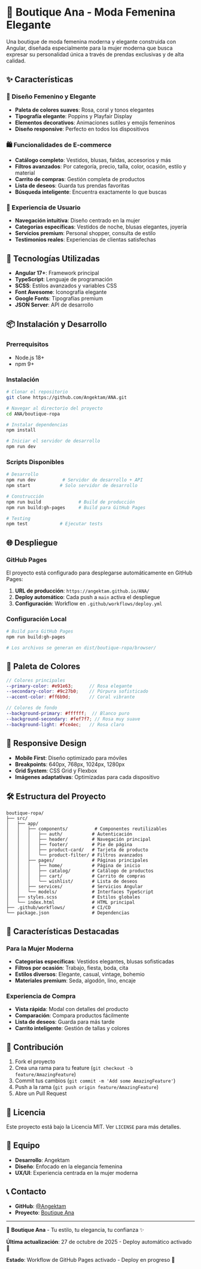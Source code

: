 # 💖 Boutique Ana - Moda Femenina Elegante

Una boutique de moda femenina moderna y elegante construida con Angular, diseñada especialmente para la mujer moderna que busca expresar su personalidad única a través de prendas exclusivas y de alta calidad.

## ✨ Características

### 🎨 Diseño Femenino y Elegante
- **Paleta de colores suaves**: Rosa, coral y tonos elegantes
- **Tipografía elegante**: Poppins y Playfair Display
- **Elementos decorativos**: Animaciones sutiles y emojis femeninos
- **Diseño responsive**: Perfecto en todos los dispositivos

### 🛍️ Funcionalidades de E-commerce
- **Catálogo completo**: Vestidos, blusas, faldas, accesorios y más
- **Filtros avanzados**: Por categoría, precio, talla, color, ocasión, estilo y material
- **Carrito de compras**: Gestión completa de productos
- **Lista de deseos**: Guarda tus prendas favoritas
- **Búsqueda inteligente**: Encuentra exactamente lo que buscas

### 🎯 Experiencia de Usuario
- **Navegación intuitiva**: Diseño centrado en la mujer
- **Categorías específicas**: Vestidos de noche, blusas elegantes, joyería
- **Servicios premium**: Personal shopper, consulta de estilo
- **Testimonios reales**: Experiencias de clientas satisfechas

## 🚀 Tecnologías Utilizadas

- **Angular 17+**: Framework principal
- **TypeScript**: Lenguaje de programación
- **SCSS**: Estilos avanzados y variables CSS
- **Font Awesome**: Iconografía elegante
- **Google Fonts**: Tipografías premium
- **JSON Server**: API de desarrollo

## 📦 Instalación y Desarrollo

### Prerrequisitos
- Node.js 18+
- npm 9+

### Instalación
```bash
# Clonar el repositorio
git clone https://github.com/Angektam/ANA.git

# Navegar al directorio del proyecto
cd ANA/boutique-ropa

# Instalar dependencias
npm install

# Iniciar el servidor de desarrollo
npm run dev
```

### Scripts Disponibles
```bash
# Desarrollo
npm run dev          # Servidor de desarrollo + API
npm start           # Solo servidor de desarrollo

# Construcción
npm run build              # Build de producción
npm run build:gh-pages     # Build para GitHub Pages

# Testing
npm test            # Ejecutar tests
```

## 🌐 Despliegue

### GitHub Pages
El proyecto está configurado para desplegarse automáticamente en GitHub Pages:

1. **URL de producción**: `https://angektam.github.io/ANA/`
2. **Deploy automático**: Cada push a `main` activa el despliegue
3. **Configuración**: Workflow en `.github/workflows/deploy.yml`

### Configuración Local
```bash
# Build para GitHub Pages
npm run build:gh-pages

# Los archivos se generan en dist/boutique-ropa/browser/
```

## 🎨 Paleta de Colores

```scss
// Colores principales
--primary-color: #e91e63;      // Rosa elegante
--secondary-color: #9c27b0;    // Púrpura sofisticado
--accent-color: #ff6b9d;       // Coral vibrante

// Colores de fondo
--background-primary: #ffffff;  // Blanco puro
--background-secondary: #fef7f7; // Rosa muy suave
--background-light: #fce4ec;   // Rosa claro
```

## 📱 Responsive Design

- **Mobile First**: Diseño optimizado para móviles
- **Breakpoints**: 640px, 768px, 1024px, 1280px
- **Grid System**: CSS Grid y Flexbox
- **Imágenes adaptativas**: Optimizadas para cada dispositivo

## 🛠️ Estructura del Proyecto

```
boutique-ropa/
├── src/
│   ├── app/
│   │   ├── components/          # Componentes reutilizables
│   │   │   ├── auth/           # Autenticación
│   │   │   ├── header/         # Navegación principal
│   │   │   ├── footer/         # Pie de página
│   │   │   ├── product-card/   # Tarjeta de producto
│   │   │   └── product-filter/ # Filtros avanzados
│   │   ├── pages/              # Páginas principales
│   │   │   ├── home/           # Página de inicio
│   │   │   ├── catalog/        # Catálogo de productos
│   │   │   ├── cart/           # Carrito de compras
│   │   │   └── wishlist/       # Lista de deseos
│   │   ├── services/           # Servicios Angular
│   │   └── models/             # Interfaces TypeScript
│   ├── styles.scss             # Estilos globales
│   └── index.html              # HTML principal
├── .github/workflows/          # CI/CD
└── package.json                # Dependencias
```

## 🎯 Características Destacadas

### Para la Mujer Moderna
- **Categorías específicas**: Vestidos elegantes, blusas sofisticadas
- **Filtros por ocasión**: Trabajo, fiesta, boda, cita
- **Estilos diversos**: Elegante, casual, vintage, bohemio
- **Materiales premium**: Seda, algodón, lino, encaje

### Experiencia de Compra
- **Vista rápida**: Modal con detalles del producto
- **Comparación**: Compara productos fácilmente
- **Lista de deseos**: Guarda para más tarde
- **Carrito inteligente**: Gestión de tallas y colores

## 🤝 Contribución

1. Fork el proyecto
2. Crea una rama para tu feature (`git checkout -b feature/AmazingFeature`)
3. Commit tus cambios (`git commit -m 'Add some AmazingFeature'`)
4. Push a la rama (`git push origin feature/AmazingFeature`)
5. Abre un Pull Request

## 📄 Licencia

Este proyecto está bajo la Licencia MIT. Ver `LICENSE` para más detalles.

## 👥 Equipo

- **Desarrollo**: Angektam
- **Diseño**: Enfocado en la elegancia femenina
- **UX/UI**: Experiencia centrada en la mujer moderna

## 📞 Contacto

- **GitHub**: [@Angektam](https://github.com/Angektam)
- **Proyecto**: [Boutique Ana](https://github.com/Angektam/ANA)

---

💖 **Boutique Ana** - Tu estilo, tu elegancia, tu confianza ✨

**Última actualización**: 27 de octubre de 2025 - Deploy automático activado 🚀

**Estado**: Workflow de GitHub Pages activado - Deploy en progreso 🚀